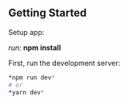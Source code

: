 

## Getting Started

Setup app:

*run:* **npm install**

First, run the development server:

```bash
*npm run dev*
# or
*yarn dev*
```

